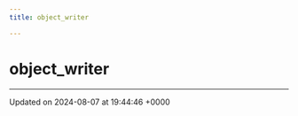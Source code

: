 ```yaml
---
title: object_writer

---
```


# object_writer





-------------------------------

Updated on 2024-08-07 at 19:44:46 +0000